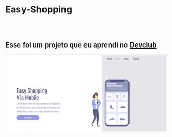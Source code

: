 <h1> Easy-Shopping </h1>
<br>
<br>
<h2>Esse foi um projeto que eu aprendi no <a href = "https://rodolfomori.com.br/devclub">Devclub</a></h2>

<img src="https://github.com/GustavoMoraes22/Easy-Shopping/blob/main/img/Sem%20t%C3%ADtulo.png?raw=true">
